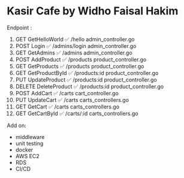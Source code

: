 # Kasir Cafe by Widho Faisal Hakim

Endpoint :
1. GET      GetHelloWorld       ✅      /hello              admin_controller.go 
2. POST     Login               ✅      /admins/login       admin_controller.go 
3. GET      GetAdmins           ✅      /admins             admin_controller.go 
4. POST     AddProduct          ✅      /products           product_controller.go 
5. GET      GetProducts         ✅      /products           product_controller.go 
6. GET      GetProductById      ✅      /products:id        product_controller.go 
7. PUT      UpdateProduct       ✅      /products:id        product_controller.go 
8. DELETE   DeleteProduct       ✅      /products:id        product_controller.go 
9. POST     AddCart             ✅      /carts              cart_controller.go   
10. PUT    UpdateCart           ✅      /carts              carts_controllers.go  
11. GET    GetCart              ✅      /carts              carts_controllers.go  
12. GET    GetCartById          ✅      /carts/:id          carts_controllers.go  



Add on:
- middleware
- unit testing
- docker
- AWS EC2
- RDS
- CI/CD